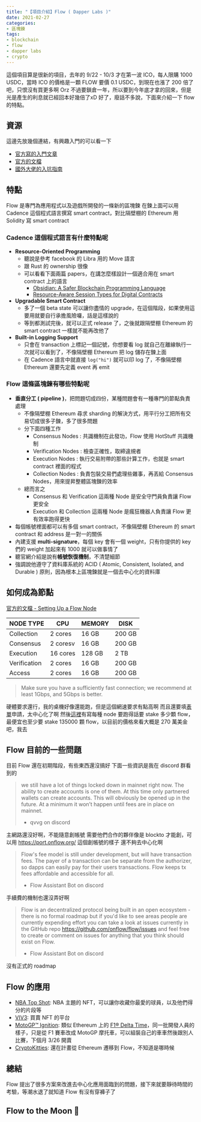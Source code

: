 ```yaml
---
title: "【項目介紹】Flow ( Dapper Labs )"
date: 2021-02-27
categories:
- 區塊鍊
tags:
- blockchain
- flow
- dapper labs
- crypto
---
```


這個項目算是很新的項目，去年的 9/22 - 10/3 才在第一波 ICO，每人限購 1000 USDC，當時 ICO 的價格是一顆 FLOW 要價 0.1 USDC，到現在也漲了 200 倍了吧，只恨沒有買更多啊 Orz 不過要鎖倉一年，所以要到今年底才拿的回來，但是光是產生的利息就已經回本好幾倍了xD
好了，廢話不多說，下面來介紹一下 flow 的特點。

## 資源

這邊先放幾個連結，有興趣入門的可以看一下

* [官方寫的入門文章](https://www.onflow.org/primer)
* [官方的文檔](https://docs.onflow.org/)
* [國外大佬的入坑指南](https://joshuahannan.medium.com/taking-your-first-steps-with-cadence-19dde86bbd0)

## 特點

Flow 是專門為應用程式以及遊戲所開發的一條新的區塊鍊
在鍊上面可以用 Cadence 這個程式語言撰寫 smart contract，對比隔壁棚的 Ethereum 用 Solidity 寫 smart contract

### Cadence 這個程式語言有什麼特點呢

* **Resource-Oriented Programming**
    * 聽說是參考 facebook 的 Libra 用的 Move 語言
    * 跟 Rust 的 ownership 很像
    * 可以看看下面兩篇 papers，在講怎麼樣設計一個適合用在 smart contract 上的語言
        * [Obsidian: A Safer Blockchain Programming Language](https://src.acm.org/binaries/content/assets/src/2018/michael-coblenz.pdf)
        * [Resource-Aware Session Types for Digital Contracts](http://www.cs.cmu.edu/~balzers/publications/digital_contracts_as_session_types.pdf)
* **Upgradable Smart Contract**
    * 多了一個 beta state 可以讓你盡情的 upgrade，在這個階段，如果使用這要用就要自行承擔風險囉，話是這樣說的
    * 等到都測試完後，就可以正式 release 了，之後就跟隔壁棚 Ethereum 的 smart contract 一樣就不能再改他了
* **Built-in Logging Support**
    * 只會在 transaction 上標記一個記號，你想要看 log 就自己在離線執行一次就可以看到了，不像隔壁棚 Ethereum 把 log 儲存在鍊上面
    * 在 Cadence 語言中就直接 `log("hi")` 就可以印 log 了，不像隔壁棚 Ethereum 還要先定義 event 再 emit

### Flow 這條區塊鍊有哪些特點呢

* **垂直分工 ( pipeline )**，把問題切成四份，某種問題會有一種專門的節點負責處理
    * 不像隔壁棚 Ethereum 尋求 sharding 的解決方式，用平行分工把所有交易切成很多子鍊，多了很多問題
    * 分下面四種工作
        * Consensus Nodes    : 共識機制在此發功，Flow 使用 HotStuff 共識機制
        * Verification Nodes : 檢查正確性，取締違規者
        * Execution Nodes    : 執行交易附帶的那些計算工作，也就是 smart contract 裡面的程式
        * Collection Nodes   : 負責包裝交易們處理些雜事，再丟給 Consensus Nodes，用來提昇整體區塊鍊的效率
    * 總而言之
        * Consensus 和 Verification 這兩種 Node 是安全守門員負責讓 Flow 更安全
        * Execution 和 Collection 這兩種 Node 是瘋狂機器人負責讓 Flow 更有效率跑得更快
* 每個帳號裡面都可以有多個 smart contract，不像隔壁棚 Ethereum 的 smart contract 和 address 是一對一的關係
* 內建支援 **multi-signature**，每個 key 會有一個 weight，只有你提供的 key 們的 weight 加起來有 1000 就可以做事情了
* 聽官網介紹是說有**帳號恢復機制**，不清楚細節
* 強調說他遵守了資料庫系統的 ACID ( Atomic, Consistent, Isolated, and Durable ) 原則，因為根本上區塊鍊就是一個去中心化的資料庫

## 如何成為節點

[官方的文檔 - Setting Up a Flow Node](https://docs.onflow.org/node-operation/node-setup)

| NODE TYPE | CPU | MEMORY | DISK |
| --- | --- | --- | --- |
| Collection | 2 cores | 16 GB | 200 GB |
| Consensus | 2 coresv | 16 GB | 200 GB |
| Execution | 16 cores | 128 GB | 2 TB |
| Verification | 2 cores | 16 GB | 200 GB |
| Access | 2 cores | 16 GB | 200 GB |

> Make sure you have a sufficiently fast connection; we recommend at least 1Gbps, and 5Gbps is better.

硬體要求還行，我的桌機好像還能跑，但是這個網速要求有點高啊
而且還要填[表單](https://www.onflow.org/node-validators)申請，太中心化了啊
然後[這裡](https://docs.onflow.org/node-operation/node-roles)有寫每種 node 要跑得話要 stake 多少顆 flow，最便宜也至少要 stake 135000 顆 flow，以目前的價格來看大概是 270 萬美金吧，我去

## Flow 目前的一些問題

目前 Flow 還在初期階段，有些東西還沒搞好
下面一些資訊是我在 discord 群看到的

> we still have a lot of things locked down in mainnet right now. The ability to create accounts is one of them. At this time only partnered wallets can create accounts. This will obviously be opened up in the future. At a minimum it won’t happen until fees are in place on mainnet.
> - qvvg on discord

主網路還沒好啊，不能隨意創帳號
需要他們合作的夥伴像是 blockto 才能創，可以用 https://port.onflow.org/ 這個創帳號的樣子
還不夠去中心化啊

> Flow's fee model is still under development, but will have transaction fees. The payer of a transaction can be separate from the authorizer, so dapps can easily pay for their users transactions. Flow keeps tx fees affordable and accessible for all.
> - Flow Assistant Bot on discord

手續費的機制也還沒弄好啊

> Flow is an decentralized protocol being built in an open ecosystem - there is no formal roadmap but if you'd like to see areas people are currently expending effort you can take a look at issues currently in the GitHub repo https://github.com/onflow/flow/issues and feel free to create or comment on issues for anything that you think should exist on Flow.
> - Flow Assistant Bot on discord

沒有正式的 roadmap

## Flow 的應用

* [NBA Top Shot](https://www.nbatopshot.com/): NBA 主題的 NFT，可以讓你收藏你最愛的球員，以及他們得分的片段等
* [VIV3](https://viv3.com/): 買賣 NFT 的平台
* [MotoGP™ Ignition](https://motogp-ignition.com/): 類似 Ethereum 上的 [F1® Delta Time](https://www.f1deltatime.com/)，同一批開發人員的樣子，只是從 F1 賽車改成 MotoGP 摩托車，可以組裝自己的車車然後跟別人比賽，下個月 3/26 開賣
* [CryptoKitties](https://www.cryptokitties.co/): 還在計畫從 Ethereum 遷移到 Flow，不知道是哪時候

## 總結

Flow 提出了很多方案來改進去中心化應用面臨到的問題，接下來就要靜待時間的考驗，等潮水退了就知道 Flow 有沒有穿褲子了

## **Flow to the Moon 🚀**
